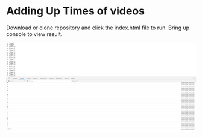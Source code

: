 # Adding Up Times of videos

Download or clone repository and click the index.html file to run. Bring up console to view result.

![](images/18.png)



